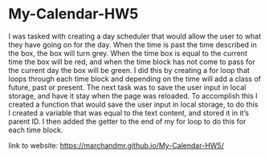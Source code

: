 # My-Calendar-HW5

I was tasked with creating a day scheduler that would allow the user to what they have going on for the day. When the time is past the time described in the box, the box will turn grey. When the time box is equal to the current time the box will be red, and when the time block has not come to pass for the current day the box will be green. I did this by creating a for loop that loops through each time block and depending on the time will add a class of future, past or present. 
The next task was to save the user input in local storage, and have it stay when the page was reloaded. To accomplish this I created a function that would save the user input in local storage, to do this I created a variable that was equal to the text content, and stored it in it’s parent ID. I then added the getter to the end of my for loop to do this for each time block.

link to website: https://marchandmr.github.io/My-Calendar-HW5/
